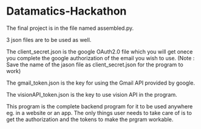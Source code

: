 # Datamatics-Hackathon

The final project is in the file named assembled.py.

3 json files are to be used as well.

The client_secret.json is the google OAuth2.0 file which you will get onece you complete the google authorization of the email you wish to use.
(Note : Save the name of the jason file as client_secret.json for the program to work)

The gmail_token.json is the key for using the Gmail API provided by google.

The visionAPI_token.json is the key to use vision API in the program.

This program is the complete backend program for it to be used anywhere eg. in a website or an app. 
The only things user needs to take care of is to get the authorization and the tokens to make the prgram workable.
